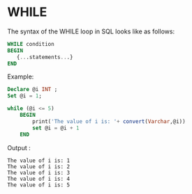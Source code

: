 # WHILE

The syntax of the WHILE loop in SQL looks like as follows:
```SQL
WHILE condition
BEGIN
   {...statements...}
END
```

Example:
```SQL
Declare @i INT ;
Set @i = 1;

while (@i <= 5)
	BEGIN
		print('The value of i is: '+ convert(Varchar,@i))
		set @i = @i + 1
	END
```
Output :
```
The value of i is: 1
The value of i is: 2
The value of i is: 3
The value of i is: 4
The value of i is: 5
```
